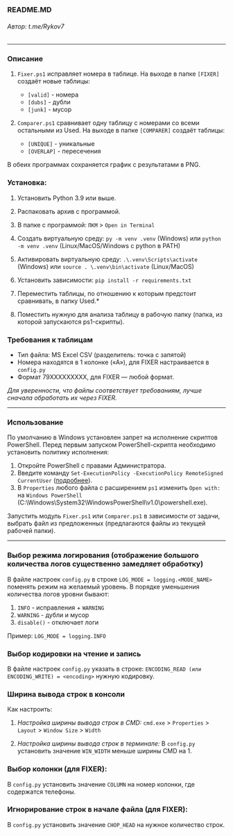 ### README.MD
###### Автор: t.me/Rykov7
***

### Описание
1. `Fixer.ps1` исправляет номера в таблице. На выходе в папке `[FIXER]` создаёт новые таблицы:
   * `[valid]` - номера 
   * `[dubs]` - дубли
   * `[junk]` - мусор

2. `Comparer.ps1` сравнивает одну таблицу с номерами со всеми остальными из Used. На выходе в папке `[COMPARER]` создаёт таблицы:
   * `[UNIQUE]` - уникальные
   * `[OVERLAP]` - пересечения

В обеих программах сохраняется график с результатами в PNG.

### Установка:
1. Установить Python 3.9 или выше.
2. Распаковать архив с программой.
3. В папке с программой: `ПКМ` > `Open in Terminal`
4. Создать виртуальную среду:
`py -m venv .venv` (Windows) или `python -m venv .venv` (Linux/MacOS/Windows с python в PATH)
5. Активировать виртуальную среду:
`.\.venv\Scripts\activate` (Windows) или `source . \.venv\bin\activate` (Linux/MacOS)
6. Установить зависимости:
`pip install -r requirements.txt`

8. Переместить таблицы, по отношению к которым предстоит сравнивать, в папку Used.*
9. Поместить нужную для анализа таблицу в рабочую папку (папка, из которой запускаются ps1-скрипты).

### Требования к таблицам

* Тип файла: MS Excel CSV (разделитель: точка с запятой)
* Номера находятся в 1 колонке («А»), для FIXER настраивается в `config.py`
* Формат 79XXXXXXXXX, для FIXER — любой формат.

_Для уверенности, что файлы соответствует требованиям, лучше сначала обработать их через FIXER._
***
### Использование
По умолчанию в Windows установлен запрет на исполнение скриптов PowerShell.
Перед первым запуском PowerShell-скрипта необходимо установить политику исполнения:
1. Откройте PowerShell с правами Администратора.
2. Введите команду `Set-ExecutionPolicy -ExecutionPolicy RemoteSigned CurrentUser` ([подробнее](https://docs.microsoft.com/en-us/powershell/module/microsoft.powershell.security/set-executionpolicy)).
3. В `Properties` любого файла с расширением `ps1` изменить `Open with:` на `Windows PowerShell` (C:\Windows\System32\WindowsPowerShell\v1.0\powershell.exe).

Запустить модуль `Fixer.ps1` или `Comparer.ps1` в зависимости от задачи, выбрать файл из предложенных
(предлагаются файлы из текущей рабочей папки). 

***
### Выбор режима логирования (отображение большого количества логов существенно замедляет обработку)
В файле настроек `config.py` в строке `LOG_MODE = logging.<MODE_NAME>` поменять режим на желаемый уровень.
В порядке уменьшения количества логов уровни бывают:
1. `INFO` - исправления + `WARNING`
2. `WARNING` - дубли и мусор
3. `disable()` - отключает логи

Пример: `LOG_MODE = logging.INFO`


### Выбор кодировки на чтение и запись
В файле настроек `config.py` указать в строке: `ENCODING_READ (или ENCODING_WRITE) = <encoding>` нужную кодировку.


### Ширина вывода строк в консоли
Как настроить:

1. _Настройка ширины вывода строк в CMD:_
`сmd.exe` > `Properties` > `Layout` > `Window Size` > `Width`

2. _Настройка ширины вывода строк в терминале:_
В `config.py` установить значение `WIN_WIDTH` меньше ширины CMD на 1.


### Выбор колонки (для FIXER):
В `config.py` установить значение `COLUMN` на номер колонки, где содержатся телефоны.


### Игнорирование строк в начале файла (для FIXER):
В `config.py` установить значение `CHOP_HEAD` на нужное количество строк.
